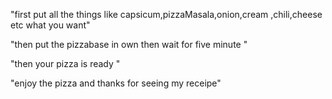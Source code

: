 "first put all the things like capsicum,pizzaMasala,onion,cream ,chili,cheese etc what you want" 

"then put the pizzabase in own then wait for five minute "

"then your pizza is ready "

"enjoy the pizza and thanks for seeing my receipe"